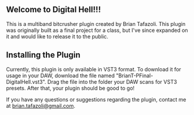 ## Welcome to Digital Hell!!!

This is a multiband bitcrusher plugin created by Brian Tafazoli. This plugin was originally built as a final project for a class, but I've since expanded on it and would like to release it to the public. 

## Installing the Plugin

Currently, this plugin is only available in VST3 format. To download it for usage in your DAW, download the file named "BrianT-PFinal-DigitalHell.vst3". Drag the file into the folder your DAW scans for VST3 presets. After that, your plugin should be good to go!

If you have any questions or suggestions regarding the plugin, contact me at brian.tafazoli@gmail.com. 
